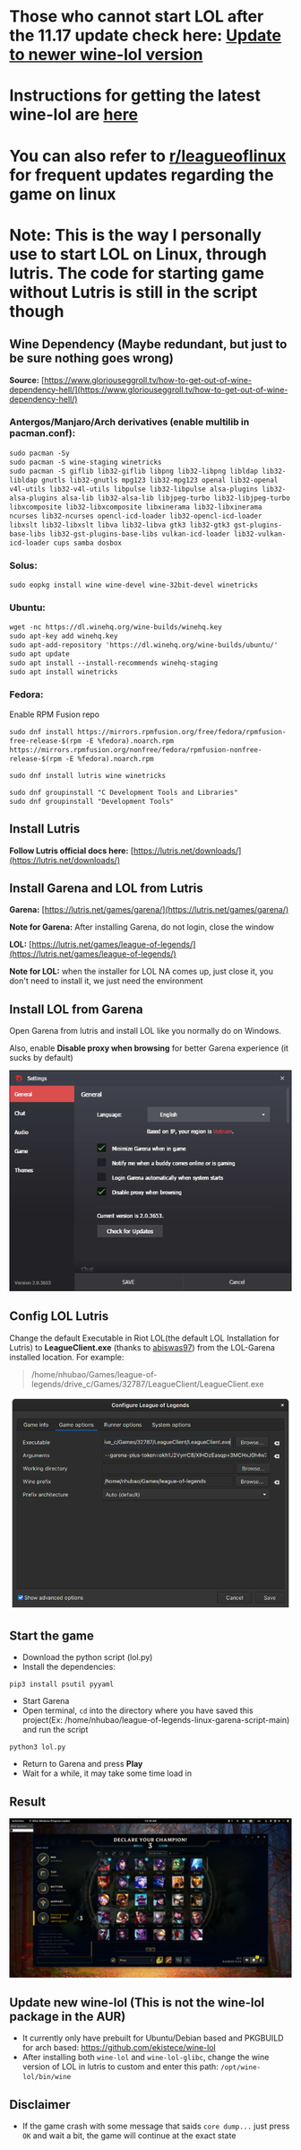 # Those who cannot start LOL after the 11.17 update check here: [Update to newer wine-lol version](#update-new-wine-lol)
# Instructions for getting the latest wine-lol are [here](https://old.reddit.com/r/leagueoflinux/comments/pb4wqy/did_the_upgrade_to_cef91_as_part_of_1117_break/hab2oe0/)
# You can also refer to [r/leagueoflinux](https://www.reddit.com/r/leagueoflinux/) for frequent updates regarding the game on linux

# Note: This is the way I personally use to start LOL on Linux, through lutris. The code for starting game without Lutris is still in the script though
## Wine Dependency (Maybe redundant, but just to be sure nothing goes wrong)
**Source:** [https://www.gloriouseggroll.tv/how-to-get-out-of-wine-dependency-hell/](https://www.gloriouseggroll.tv/how-to-get-out-of-wine-dependency-hell/)

### Antergos/Manjaro/Arch derivatives (enable multilib in pacman.conf):
```
sudo pacman -Sy
sudo pacman -S wine-staging winetricks
sudo pacman -S giflib lib32-giflib libpng lib32-libpng libldap lib32-libldap gnutls lib32-gnutls mpg123 lib32-mpg123 openal lib32-openal v4l-utils lib32-v4l-utils libpulse lib32-libpulse alsa-plugins lib32-alsa-plugins alsa-lib lib32-alsa-lib libjpeg-turbo lib32-libjpeg-turbo libxcomposite lib32-libxcomposite libxinerama lib32-libxinerama ncurses lib32-ncurses opencl-icd-loader lib32-opencl-icd-loader libxslt lib32-libxslt libva lib32-libva gtk3 lib32-gtk3 gst-plugins-base-libs lib32-gst-plugins-base-libs vulkan-icd-loader lib32-vulkan-icd-loader cups samba dosbox
```
### Solus:
```
sudo eopkg install wine wine-devel wine-32bit-devel winetricks
```
### Ubuntu:
```
wget -nc https://dl.winehq.org/wine-builds/winehq.key
sudo apt-key add winehq.key
sudo apt-add-repository 'https://dl.winehq.org/wine-builds/ubuntu/'
sudo apt update
sudo apt install --install-recommends winehq-staging
sudo apt install winetricks
```
### Fedora:

Enable RPM Fusion repo
```
sudo dnf install https://mirrors.rpmfusion.org/free/fedora/rpmfusion-free-release-$(rpm -E %fedora).noarch.rpm https://mirrors.rpmfusion.org/nonfree/fedora/rpmfusion-nonfree-release-$(rpm -E %fedora).noarch.rpm
```
```
sudo dnf install lutris wine winetricks
```

```
sudo dnf groupinstall "C Development Tools and Libraries"
sudo dnf groupinstall "Development Tools"
```
## Install Lutris
**Follow Lutris official docs here:** [https://lutris.net/downloads/](https://lutris.net/downloads/)

## Install Garena and LOL from Lutris
**Garena:** [https://lutris.net/games/garena/](https://lutris.net/games/garena/)

**Note for Garena:** After installing Garena, do not login, close the window

**LOL:** [https://lutris.net/games/league-of-legends/](https://lutris.net/games/league-of-legends/)

**Note for LOL:** when the installer for LOL NA comes up, just close it, you don't need to install it, we just need the environment

## Install LOL from Garena
Open Garena from lutris and install LOL like you normally do on Windows. 

Also, enable **Disable proxy when browsing** for better Garena experience (it sucks by default)

![Garena setting](images/garena.png)

## Config LOL Lutris
Change the default Executable in Riot LOL(the default LOL Installation for Lutris) to **LeagueClient.exe** (thanks to [abiswas97](https://github.com/abiswas97)) from the LOL-Garena installed location. For example:

> /home/nhubao/Games/league-of-legends/drive_c/Games/32787/LeagueClient/LeagueClient.exe

![Lutris setting](images/lutris_new.png)

## Start the game
* Download the python script (lol.py)
* Install the dependencies:
```
pip3 install psutil pyyaml
```
* Start Garena
* Open terminal, ```cd``` into the directory where you have saved this project(Ex: /home/nhubao/league-of-legends-linux-garena-script-main) and run the script
```
python3 lol.py
```
* Return to Garena and press **Play**
* Wait for a while, it may take some time load in

## Result
![LOL on Linux](images/result.png)

## Update new wine-lol (This is not the wine-lol package in the AUR)
- It currently only have prebuilt for Ubuntu/Debian based and PKGBUILD for arch based: https://github.com/ekistece/wine-lol
- After installing both `wine-lol` and `wine-lol-glibc`, change the wine version of LOL in lutris to custom and enter this path: `/opt/wine-lol/bin/wine`

## Disclaimer
* If the game crash with some message that saids `core dump...` just press `OK` and wait a bit, the game will continue at the exact state
